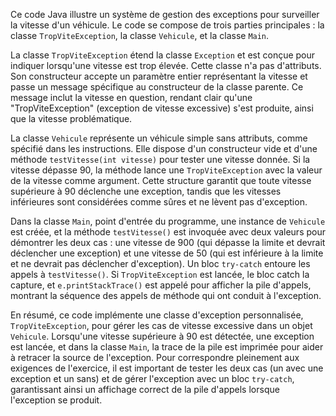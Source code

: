 Ce code Java illustre un système de gestion des exceptions pour surveiller la vitesse d'un véhicule. Le code se compose de trois parties principales : la classe `TropViteException`, la classe `Vehicule`, et la classe `Main`.

La classe `TropViteException` étend la classe `Exception` et est conçue pour indiquer lorsqu'une vitesse est trop élevée. Cette classe n'a pas d'attributs. Son constructeur accepte un paramètre entier représentant la vitesse et passe un message spécifique au constructeur de la classe parente. Ce message inclut la vitesse en question, rendant clair qu'une "TropViteException" (exception de vitesse excessive) s'est produite, ainsi que la vitesse problématique.

La classe `Vehicule` représente un véhicule simple sans attributs, comme spécifié dans les instructions. Elle dispose d'un constructeur vide et d'une méthode `testVitesse(int vitesse)` pour tester une vitesse donnée. Si la vitesse dépasse 90, la méthode lance une `TropViteException` avec la valeur de la vitesse comme argument. Cette structure garantit que toute vitesse supérieure à 90 déclenche une exception, tandis que les vitesses inférieures sont considérées comme sûres et ne lèvent pas d'exception.

Dans la classe `Main`, point d'entrée du programme, une instance de `Vehicule` est créée, et la méthode `testVitesse()` est invoquée avec deux valeurs pour démontrer les deux cas : une vitesse de 900 (qui dépasse la limite et devrait déclencher une exception) et une vitesse de 50 (qui est inférieure à la limite et ne devrait pas déclencher d'exception). Un bloc `try-catch` entoure les appels à `testVitesse()`. Si `TropViteException` est lancée, le bloc catch la capture, et `e.printStackTrace()` est appelé pour afficher la pile d'appels, montrant la séquence des appels de méthode qui ont conduit à l'exception.

En résumé, ce code implémente une classe d'exception personnalisée, `TropViteException`, pour gérer les cas de vitesse excessive dans un objet `Vehicule`. Lorsqu'une vitesse supérieure à 90 est détectée, une exception est lancée, et dans la classe `Main`, la trace de la pile est imprimée pour aider à retracer la source de l'exception. Pour correspondre pleinement aux exigences de l'exercice, il est important de tester les deux cas (un avec une exception et un sans) et de gérer l'exception avec un bloc `try-catch`, garantissant ainsi un affichage correct de la pile d'appels lorsque l'exception se produit.
